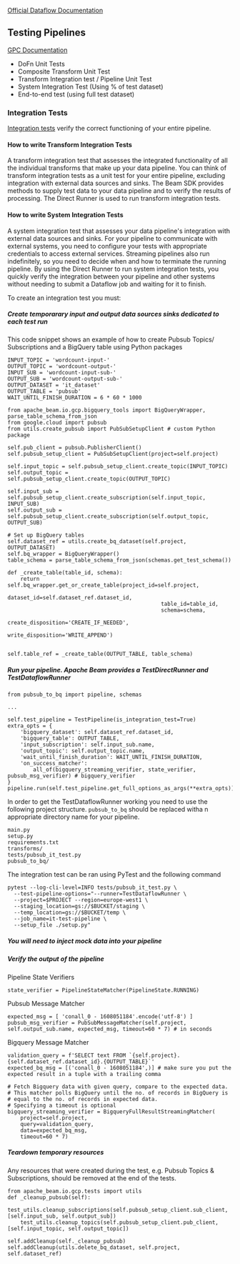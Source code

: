 [Official Dataflow Documentation](https://cloud.google.com/architecture/building-production-ready-data-pipelines-using-dataflow-developing-and-testing#testing_your_pipeline)

## Testing Pipelines
[GPC Documentation](https://cloud.google.com/architecture/building-production-ready-data-pipelines-using-dataflow-developing-and-testing#testing_your_pipeline)

* DoFn Unit Tests
* Composite Transform Unit Test
* Transform Integration test / Pipeline Unit Test
* System Integration Test (Using % of test dataset)
* End-to-end test (using full test dataset)

### Integration Tests
[Integration tests](https://cloud.google.com/architecture/building-production-ready-data-pipelines-using-dataflow-developing-and-testing#integration_tests) verify the correct functioning of your entire pipeline.

#### How to write Transform Integration Tests
A transform integration test that assesses the integrated functionality of all the individual transforms that make up your data pipeline. You can think of transform integration tests as a unit test for your entire pipeline, excluding integration with external data sources and sinks. The Beam SDK provides methods to supply test data to your data pipeline and to verify the results of processing. The Direct Runner is used to run transform integration tests.

#### How to write System Integration Tests
A system integration test that assesses your data pipeline's integration with external data sources and sinks. For your pipeline to communicate with external systems, you need to configure your tests with appropriate credentials to access external services. Streaming pipelines also run indefinitely, so you need to decide when and how to terminate the running pipeline. By using the Direct Runner to run system integration tests, you quickly verify the integration between your pipeline and other systems without needing to submit a Dataflow job and waiting for it to finish.

To create an integration test you must:
##### Create temporarary input and output data sources sinks dedicated to each test run
This code snippet shows an example of how to create Pubsub Topics/ Subscriptions and a BigQuery table using Python packages

```
INPUT_TOPIC = 'wordcount-input-'
OUTPUT_TOPIC = 'wordcount-output-'
INPUT_SUB = 'wordcount-input-sub-'
OUTPUT_SUB = 'wordcount-output-sub-'
OUTPUT_DATASET = 'it_dataset'
OUTPUT_TABLE = 'pubsub'
WAIT_UNTIL_FINISH_DURATION = 6 * 60 * 1000

from apache_beam.io.gcp.bigquery_tools import BigQueryWrapper, parse_table_schema_from_json
from google.cloud import pubsub
from utils.create_pubsub import PubSubSetupClient # custom Python package

self.pub_client = pubsub.PublisherClient()
self.pubsub_setup_client = PubSubSetupClient(project=self.project)

self.input_topic = self.pubsub_setup_client.create_topic(INPUT_TOPIC)
self.output_topic = self.pubsub_setup_client.create_topic(OUTPUT_TOPIC)

self.input_sub = self.pubsub_setup_client.create_subscription(self.input_topic, INPUT_SUB)
self.output_sub = self.pubsub_setup_client.create_subscription(self.output_topic, OUTPUT_SUB)

# Set up BigQuery tables
self.dataset_ref = utils.create_bq_dataset(self.project, OUTPUT_DATASET)
self.bq_wrapper = BigQueryWrapper()
table_schema = parse_table_schema_from_json(schemas.get_test_schema())

def _create_table(table_id, schema):
    return self.bq_wrapper.get_or_create_table(project_id=self.project, 
                                                dataset_id=self.dataset_ref.dataset_id,
                                                table_id=table_id,
                                                schema=schema,
                                                create_disposition='CREATE_IF_NEEDED',
                                                write_disposition='WRITE_APPEND')


self.table_ref = _create_table(OUTPUT_TABLE, table_schema)
```

##### Run your pipeline. Apache Beam provides a TestDirectRunner and TestDataflowRunner

```
from pubsub_to_bq import pipeline, schemas

...

self.test_pipeline = TestPipeline(is_integration_test=True)
extra_opts = {
    'bigquery_dataset': self.dataset_ref.dataset_id,
    'bigquery_table': OUTPUT_TABLE,
    'input_subscription': self.input_sub.name,
    'output_topic': self.output_topic.name,
    'wait_until_finish_duration': WAIT_UNTIL_FINISH_DURATION,
    'on_success_matcher':
        all_of(bigquery_streaming_verifier, state_verifier, pubsub_msg_verifier) # bigquery_verifier
}
pipeline.run(self.test_pipeline.get_full_options_as_args(**extra_opts))
```

In order to get the TestDataflowRunner working you need to use the following project structure. `pubsub_to_bq` should be replaced witha n appropriate directory name for your pipeline.

```
main.py
setup.py
requirements.txt
transforms/
tests/pubsub_it_test.py
pubsub_to_bq/
```

The integration test can be ran using PyTest and the following command
```
pytest --log-cli-level=INFO tests/pubsub_it_test.py \
  --test-pipeline-options="--runner=TestDataflowRunner \
  --project=$PROJECT --region=europe-west1 \
  --staging_location=gs://$BUCKET/staging \
  --temp_location=gs://$BUCKET/temp \
  --job_name=it-test-pipeline \
  --setup_file ./setup.py"
```

##### You will need to inject mock data into your pipeline

##### Verify the output of the pipeline

Pipeline State Verifiers

```
state_verifier = PipelineStateMatcher(PipelineState.RUNNING)
```

Pubsub Message Matcher
```
expected_msg = [ 'conall_0 - 1608051184'.encode('utf-8') ]
pubsub_msg_verifier = PubSubMessageMatcher(self.project, self.output_sub.name, expected_msg, timeout=60 * 7) # in seconds
```

Bigquery Message Matcher
```
validation_query = f'SELECT text FROM `{self.project}.{self.dataset_ref.dataset_id}.{OUTPUT_TABLE}`'
expected_bq_msg = [('conall_0 - 1608051184',)] # make sure you put the expected result in a tuple with a trailing comma

# Fetch Bigquery data with given query, compare to the expected data.
# This matcher polls BigQuery until the no. of records in BigQuery is
# equal to the no. of records in expected data.
# Specifying a timeout is optional
bigquery_streaming_verifier = BigqueryFullResultStreamingMatcher(
    project=self.project,
    query=validation_query,
    data=expected_bq_msg,
    timeout=60 * 7)

```

##### Teardown temporary resources
Any resources that were created during the test, e.g. Pubsub Topics & Subscriptions, should be removed at the end of the tests.
```
from apache_beam.io.gcp.tests import utils
def _cleanup_pubsub(self):
    test_utils.cleanup_subscriptions(self.pubsub_setup_client.sub_client, [self.input_sub, self.output_sub])
    test_utils.cleanup_topics(self.pubsub_setup_client.pub_client, [self.input_topic, self.output_topic])

self.addCleanup(self._cleanup_pubsub)
self.addCleanup(utils.delete_bq_dataset, self.project, self.dataset_ref)
```